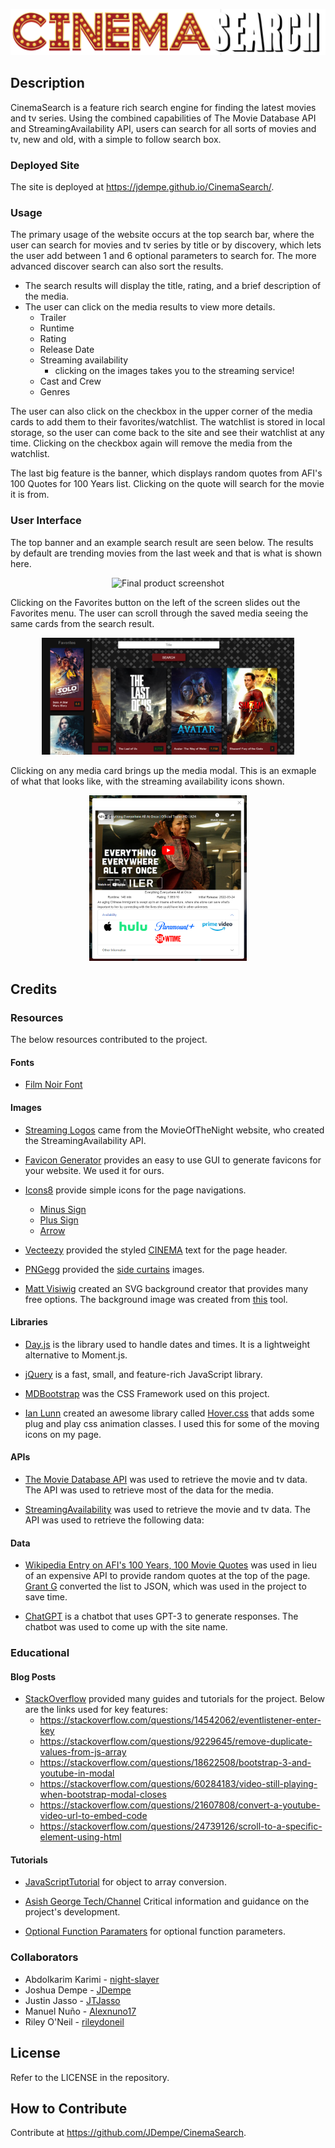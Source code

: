 <p align="center"><img src="./assets/images/header-images/cinemasearchbanner.png?raw=true" alt="CINEMA SEARCH"/></p>

## Description

CinemaSearch is a feature rich search engine for finding the latest movies and tv series.  Using the combined capabilities of The Movie Database API and StreamingAvailability API, users can search for all sorts of movies and tv, new and old, with a simple to follow search box.

### Deployed Site

The site is deployed at https://jdempe.github.io/CinemaSearch/.

### Usage

The primary usage of the website occurs at the top search bar, where the user can search for movies and tv series by title or by discovery, which lets the user add between 1 and 6 optional parameters to search for.  The more advanced discover search can also sort the results.

- The search results will display the title, rating, and a brief description of the media.
- The user can click on the media results to view more details.
  - Trailer
  - Runtime
  - Rating
  - Release Date
  - Streaming availability
    - clicking on the images takes you to the streaming service!
  - Cast and Crew
  - Genres

The user can also click on the checkbox in the upper corner of the media cards to add them to their favorites/watchlist. The watchlist is stored in local storage, so the user can come back to the site and see their watchlist at any time.  Clicking on the checkbox again will remove the media from the watchlist.

The last big feature is the banner, which displays random quotes from AFI's 100 Quotes for 100 Years list.  Clicking on the quote will search for the movie it is from.

### User Interface

The top banner and an example search result are seen below.  The results by default are trending movies from the last week and that is what is shown here.

<p align="center"><img src="./assets/images/screenshot_final.png?raw=true" alt="Final product screenshot" width=80%/></p>

Clicking on the Favorites button on the left of the screen slides out the Favorites menu.  The user can scroll through the saved media seeing the same cards from the search result.

<p align="center"><img src="./assets/images/favorites.png?raw=true" alt="favorites sidebar screenshot" width=80%/></p>

Clicking on any media card brings up the media modal.  This is an exmaple of what that looks like, with the streaming availability icons shown.

<p align="center"><img src="./assets/images/modal.png?raw=true" alt="media modal" width=50%/></p>

## Credits


### Resources

The below resources contributed to the project.


#### Fonts

- [Film Noir Font](https://www.fontspace.com/film-noir-font-f41004)

#### Images
- [Streaming Logos](https://www.movieofthenight.com/) came from the MovieOfTheNight website, who created the StreamingAvailability API.
- [Favicon Generator](https://favicon.io/favicon-generator/) provides an easy to use GUI to generate favicons for your website.  We used it for ours.

- [Icons8](https://icons8.com/icons/) provide simple icons for the page navigations.
  - [Minus Sign](https://icons8.com/icon/59837/minus)
  - [Plus Sign](https://icons8.com/icon/59864/plus)
  - [Arrow](https://icons8.com/icon/100040/up-arrow)
  
- [Vecteezy](https://www.vecteezy.com/) provided the styled [CINEMA](https://www.vecteezy.com/vector-art/540684-cinema-banner-alphabet-sign-marquee-light-bulb-vintage) text for the page header.

- [PNGegg](https://www.pngegg.com/) provided the [side curtains](https://www.pngegg.com/en/png-dhrgx) images.

- [Matt Visiwig](https://twitter.com/MattVisiwig) created an SVG background creator that provides many free options.  The background image was created from [this](https://www.svgbackgrounds.com/) tool.


#### Libraries

- [Day.js](https://day.js.org/) is the library used to handle dates and times.  It is a lightweight alternative to Moment.js.

- [jQuery](https://jquery.com/) is a fast, small, and feature-rich JavaScript library.

- [MDBootstrap](https://mdbootstrap.com/) was the CSS Framework used on this project.

- [Ian Lunn](https://github.com/IanLunn) created an awesome library called [Hover.css](https://twitter.com/davidmacd) that adds some plug and play css animation classes.  I used this for some of the moving icons on my page.

#### APIs

- [The Movie Database API](https://developers.themoviedb.org/3/getting-started/introduction) was used to retrieve the movie and tv data.  The API was used to retrieve most of the data for the media.

- [StreamingAvailability](https://www.movieofthenight.com/about/api) was used to retrieve the movie and tv data.  The API was used to retrieve the following data:

#### Data

- [Wikipedia Entry on AFI's 100 Years, 100 Movie Quotes](https://en.wikipedia.org/wiki/AFI%27s_100_Years...100_Movie_Quotes) was used in lieu of an expensive API to provide random quotes at the top of the page. [Grant G](https://gist.github.com/grant0417/59022d88dfeb5aadf9f6dc2f974f9c79) converted the list to JSON, which was used in the project to save time.
  

- [ChatGPT](https://chat.openai.com/) is a chatbot that uses GPT-3 to generate responses.  The chatbot was used to come up with the site name.

### Educational
#### Blog Posts

- [StackOverflow](https://stackoverflow.com/) provided many guides and tutorials for the project.  Below are the links used for key features:
  - https://stackoverflow.com/questions/14542062/eventlistener-enter-key
  - https://stackoverflow.com/questions/9229645/remove-duplicate-values-from-js-array
  - https://stackoverflow.com/questions/18622508/bootstrap-3-and-youtube-in-modal
  - https://stackoverflow.com/questions/60284183/video-still-playing-when-bootstrap-modal-closes
  - https://stackoverflow.com/questions/21607808/convert-a-youtube-video-url-to-embed-code
  - https://stackoverflow.com/questions/24739126/scroll-to-a-specific-element-using-html

#### Tutorials

- [JavaScriptTutorial](https://www.javascripttutorial.net/object/convert-an-object-to-an-array-in-javascript/) for object to array conversion.
  
- [Asish George Tech/Channel](https://youtu.be/zrv_SAnnmtk/) Critical information and guidance on the project's development.

- [Optional Function Paramaters](https://www.geeksforgeeks.org/how-to-declare-the-optional-function-parameters-in-javascript/) for optional function parameters.


  
### Collaborators

- Abdolkarim Karimi - [night-slayer](https://github.com/mackarimi)
- Joshua Dempe - [JDempe](https://github.com/JDempe)
- Justin Jasso - [JTJasso](https://github.com/JTJasso)
- Manuel Nuño - [Alexnuno17](https://github.com/Alexnuno17)
- Riley O'Neil - [rileydoneil](https://github.com/rileydoneil)

## License

Refer to the LICENSE in the repository.

## How to Contribute

Contribute at https://github.com/JDempe/CinemaSearch.
